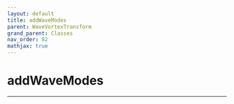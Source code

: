 ```yaml
---
layout: default
title: addWaveModes
parent: WaveVortexTransform
grand_parent: Classes
nav_order: 82
mathjax: true
---
```


#  addWaveModes




---

